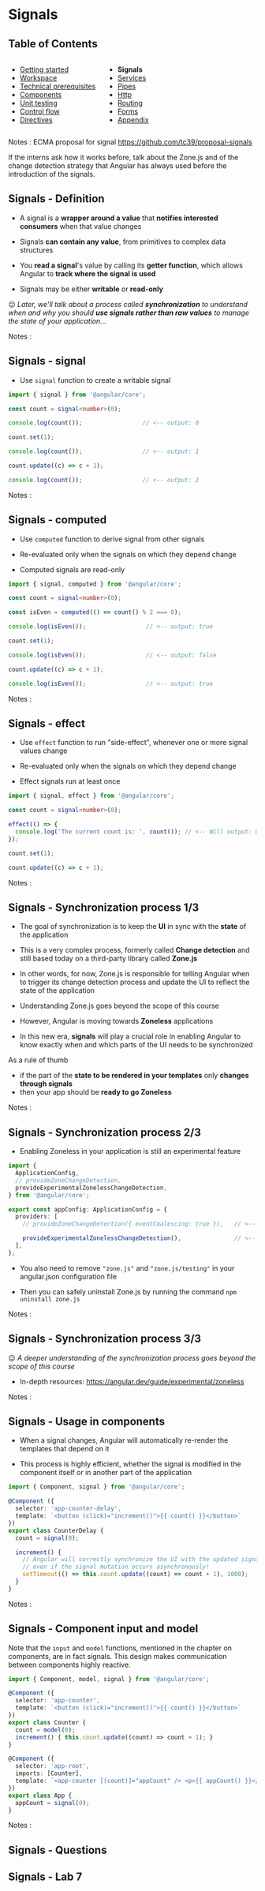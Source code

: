 # Signals

<!-- .slide: class="page-title" -->



## Table of Contents

<div class="columns">
<div class="column-50">

- [Getting started](#/1)
- [Workspace](#/2)
- [Technical prerequisites](#/3)
- [Components](#/4)
- [Unit testing](#/5)
- [Control flow](#/6)
- [Directives](#/7)

</div>
<div class="column-50">

- **Signals**
- [Services](#/9)
- [Pipes](#/10)
- [Http](#/11)
- [Routing](#/12)
- [Forms](#/13)
- [Appendix](#/14)

</div>
</div>

Notes :
ECMA proposal for signal
https://github.com/tc39/proposal-signals

If the interns ask how it works before, talk about the Zone.js and of the change detection strategy that Angular has 
always used before the introduction of the signals.



## Signals - Definition

- A signal is a **wrapper around a value** that **notifies interested consumers** when that value changes

- Signals **can contain any value**, from primitives to complex data structures

- You **read a signal**'s value by calling its **getter function**, which allows Angular to **track where the signal is used**

- Signals may be either **writable** or **read-only**

😉 *Later, we'll talk about a process called **synchronization** to understand when and why you should **use signals rather than raw values** to manage the state of your application...*

Notes :



## Signals - signal

- Use `signal` function to create a writable signal

```ts
import { signal } from '@angular/core';

const count = signal<number>(0);

console.log(count());                 // <-- output: 0

count.set(1);

console.log(count());                 // <-- output: 1

count.update((c) => c + 1);

console.log(count());                 // <-- output: 2
```

Notes :



## Signals - computed

- Use `computed` function to derive signal from other signals

- Re-evaluated only when the signals on which they depend change

- Computed signals are read-only

```ts
import { signal, computed } from '@angular/core';

const count = signal<number>(0);

const isEven = computed(() => count() % 2 === 0);

console.log(isEven());                 // <-- output: true

count.set(1);

console.log(isEven());                 // <-- output: false

count.update((c) => c + 1);

console.log(isEven());                 // <-- output: true
```

Notes :



## Signals - effect

- Use `effect` function to run "side-effect", whenever one or more signal values change

- Re-evaluated only when the signals on which they depend change

- Effect signals run at least once

```ts
import { signal, effect } from '@angular/core';

const count = signal<number>(0);

effect(() => {
  console.log('The current count is: ', count()); // <-- Will output: 0, 1, 2
});

count.set(1);

count.update((c) => c + 1);
```

Notes :



## Signals - Synchronization process 1/3

- The goal of synchronization is to keep the **UI** in sync with the **state** of the application

- This is a very complex process, formerly called **Change detection** and still based today on a third-party library called **Zone.js**

- In other words, for now, Zone.js is responsible for telling Angular when to trigger its change detection process and update the UI to reflect the state of the application

- Understanding Zone.js goes beyond the scope of this course

- However, Angular is moving towards **Zoneless** applications

- In this new era, **signals** will play a crucial role in enabling Angular to know exactly when and which parts of the UI needs to be synchronized

As a rule of thumb
  - if the part of the **state to be rendered in your templates** only **changes through signals**
  - then your app should be **ready to go Zoneless**

Notes :



## Signals - Synchronization process 2/3

- Enabling Zoneless in your application is still an experimental feature

```ts
import {
  ApplicationConfig,
  // provideZoneChangeDetection,
  provideExperimentalZonelessChangeDetection,
} from '@angular/core';

export const appConfig: ApplicationConfig = {
  providers: [
    // provideZoneChangeDetection({ eventCoalescing: true }),   // <-- Default

    provideExperimentalZonelessChangeDetection(),               // <-- Zoneless
  ],
};
```

- You also need to remove `"zone.js"` and `"zone.js/testing"` in your angular.json configuration file

- Then you can safely uninstall Zone.js by running the command `npm uninstall zone.js`

Notes :



## Signals - Synchronization process 3/3

😉 *A deeper understanding of the synchronization process goes beyond the scope of this course*

- In-depth resources: https://angular.dev/guide/experimental/zoneless

Notes :



## Signals - Usage in components

- When a signal changes, Angular will automatically re-render the templates that depend on it

- This process is highly efficient, whether the signal is modified in the component itself or in another part of the application

```ts
import { Component, signal } from '@angular/core';

@Component ({
  selector: 'app-counter-delay',
  template: `<button (click)="increment()">{{ count() }}</button>`
})
export class CounterDelay {
  count = signal(0);

  increment() {
    // Angular will correctly synchronize the UI with the updated signal value,
    // even if the signal mutation occurs asynchronously!
    setTimeout(() => this.count.update((count) => count + 1), 1000);
  }
}
```

Notes :



## Signals - Component input and model

Note that the `input` and `model` functions, mentioned in the chapter on components, are in fact signals.
This design makes communication between components highly reactive.

```ts
import { Component, model, signal } from '@angular/core';

@Component ({
  selector: 'app-counter',
  template: `<button (click)="increment()">{{ count() }}</button>`
})
export class Counter {
  count = model(0);
  increment() { this.count.update((count) => count + 1); }
}

@Component ({
  selector: 'app-root',
  imports: [Counter],
  template: `<app-counter [(count)]="appCount" /> <p>{{ appCount() }}</p>`
})
export class App {
  appCount = signal(0);
}
```

Notes :



## Signals - Questions
<!-- .slide: data-background-image="./resources/background-questions.svg" data-background-size="45%" -->



## Signals - Lab 7
<!-- .slide: data-background-image="./resources/background-lab.svg" data-background-size="45%" -->
